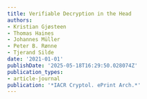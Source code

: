```yaml
---
title: Verifiable Decryption in the Head
authors:
- Kristian Gjøsteen
- Thomas Haines
- Johannes Müller
- Peter B. Rønne
- Tjerand Silde
date: '2021-01-01'
publishDate: '2025-05-18T16:29:50.028074Z'
publication_types:
- article-journal
publication: '*IACR Cryptol. ePrint Arch.*'
---
```

